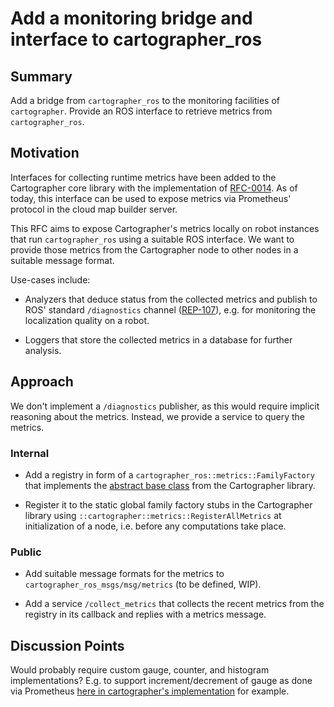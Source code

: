 # Add a monitoring bridge and interface to cartographer_ros

## Summary
[summary]: #summary

Add a bridge from `cartographer_ros` to the monitoring facilities of `cartographer`.
Provide an ROS interface to retrieve metrics from `cartographer_ros`.

## Motivation
[motivation]: #motivation

Interfaces for collecting runtime metrics have been added to the Cartographer core library with the implementation of [RFC-0014](https://github.com/googlecartographer/rfcs/blob/master/text/0014-monitoring.md).
As of today, this interface can be used to expose metrics via Prometheus' protocol in the cloud map builder server.

This RFC aims to expose Cartographer's metrics locally on robot instances that run `cartographer_ros` using a suitable ROS interface.
We want to provide those metrics from the Cartographer node to other nodes in a suitable message format.

Use-cases include:
  
  * Analyzers that deduce status from the collected metrics and publish to ROS' standard `/diagnostics` channel ([REP-107](http://www.ros.org/reps/rep-0107.html)), e.g. for monitoring the localization quality on a robot.
  
  * Loggers that store the collected metrics in a database for further analysis.

## Approach
[approach]: #approach

We don't implement a `/diagnostics` publisher, as this would require implicit reasoning about the metrics.
Instead, we provide a service to query the metrics.

### Internal

* Add a registry in form of a `cartographer_ros::metrics::FamilyFactory` that implements the [abstract base class](https://github.com/googlecartographer/cartographer/blob/master/cartographer/metrics/family_factory.h) from the Cartographer library.

* Register it to the static global family factory stubs in the Cartographer library using `::cartographer::metrics::RegisterAllMetrics` at initialization of a node, i.e. before any computations take place.


### Public

* Add suitable message formats for the metrics to `cartographer_ros_msgs/msg/metrics` (to be defined, WIP).

* Add a service `/collect_metrics` that collects the recent metrics from the registry in its callback and replies with a metrics message.

## Discussion Points
[discussion]: #discussion

Would probably require custom gauge, counter, and histogram implementations? E.g. to support increment/decrement of gauge as done via Prometheus [here in cartographer's implementation](https://github.com/googlecartographer/cartographer/blob/master/cartographer/cloud/metrics/prometheus/family_factory.cc#L70) for example.
